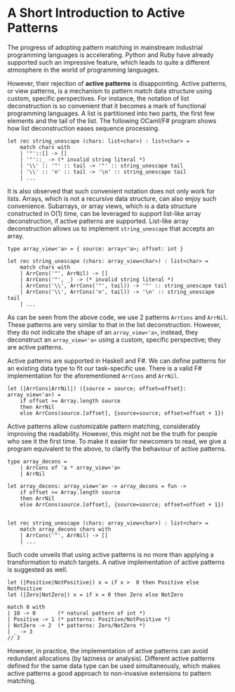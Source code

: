 # A Short Introduction to Active Patterns

The progress of adopting pattern matching in mainstream industrial programming languages is accelerating. Python and Ruby have already supported such an impressive feature, which leads to quite a different atmosphere in the world of programming languages.

However, their rejection of **active patterns** is disappointing. Active patterns, or view patterns, is a mechanism to pattern match data structure using custom, specific perspectives. For instance, the notation of list deconstruction is so convenient that it becomes a mark of functional programming languages. A list is partitioned into two parts, the first few elements and the tail of the list. The following OCaml/F\# program shows how list deconstruction eases sequence processing.

```F#
let rec string_unescape (chars: list<char>) : list<char> =
    match chars with
    | '"'::[] -> []
    | '"'::_ -> (* invalid string literal *)
    | '\\' :: '"' :: tail -> '"' :: string_unescape tail
    | '\\' :: 'n' :: tail -> '\n' :: string_unescape tail
    | ...
```

It is also observed that such convenient notation does not only work for lists. Arrays, which is not a recursive data structure, can also enjoy such convenience. Subarrays, or array views, which is a data structure constructed in O(1) time,  can be leveraged to support list-like array deconstruction, if active patterns are supported. List-like array deconstruction allows us to implement `string_unescape` that accepts an array.

```F#
type array_view<'a> = { source: array<'a>; offset: int }

let rec string_unescape (chars: array_view<char>) : list<char> =
    match chars with
    | ArrCons('"', ArrNil) -> []
    | ArrCons('"', _) -> (* invalid string literal *)
    | ArrCons('\\', ArrCons('"', tail)) -> '"' :: string_unescape tail
    | ArrCons('\\', ArrCons('n', tail)) -> '\n' :: string_unescape tail
    | ...
```

As can be seen from the above code, we use 2 patterns `ArrCons` and `ArrNil`. These patterns are very similar to that in the list deconstruction. However, they do not indicate the shape of an `array_view<'a>`, instead, they deconstruct an `array_view<'a>` using a custom, specific perspective; they are active patterns.

Active patterns are supported in Haskell and F\#. We can define patterns for an existing data type to fit our task-specific use. There is a valid F\# implementation for the aforementioned `ArrCons` and `ArrNil`.

```F#
let (|ArrCons|ArrNil|) ({source = source; offset=offset}: array_view<'a>) =
    if offset >= Array.length source
    then ArrNil
    else ArrCons(source.[offset], {source=source; offset=offset + 1})
```

Active patterns allow customizable pattern matching, considerably improving the readability. However, this might not be the truth for people who see it the first time. To make it easier for newcomers to read, we give a program equivalent to the above, to clarify the behaviour of active patterns.

```F#
type array_decons =
    | ArrCons of 'a * array_view<'a>
    | ArrNil

let array_decons: array_view<'a> -> array_decons = fun ->
    if offset >= Array.length source
    then ArrNil
    else ArrCons(source.[offset], {source=source; offset=offset + 1})


let rec string_unescape (chars: array_view<char>) : list<char> =
    match array_decons chars with
    | ArrCons('"', ArrNil) -> []
    | ...
```

Such code unveils that using active patterns is no more than applying a transformation to match targets. A native implementation of active patterns is suggested as well.

```F#
let (|Positive|NotPositive|) x = if x >  0 then Positive else NotPositive
let (|Zero|NotZero|) x = if x = 0 then Zero else NotZero

match 0 with
| 10 -> 0       (* natural pattern of int *)
| Positive -> 1 (* patterns: Positive/NotPositive *)
| NotZero -> 2  (* patterns: Zero/NotZero *)
| _ -> 3
// 3
```

However, in practice, the implementation of active patterns can avoid redundant allocations (by laziness or analysis). Different active patterns defined for the same data type can be used simultaneously, which makes active patterns a good approach to non-invasive extensions to pattern matching.
